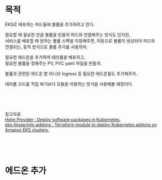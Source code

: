 # 목적

EKS로 배포하는 파드들에 볼륨을 추가하려고 한다. <br>

필요할 때 필요한 만큼 볼륨을 만들어 파드와 연결해주는 방식도 있지만, <br>
서비스를 배포할 때 원하는 볼륨 스펙을 지정해주면, 자동으로 볼륨이 생성되어 파드와 연결되는, 동적 방식으로 볼륨 추가를 사용하자. <br>

필요한 에드온을 추가하여 테라폼을 배포하고, <br>
필요한 볼륨을 정해주는 PV, PVC yaml 파일을 만들자. <br>

볼륨과 관련된 에드온 뿐 아니라 Ingress 등 필요한 에드온들도 추가해주자. <br>

테라폼 코드를 직접 짜기보다 모듈을 이용하는 방식을 사용해볼 예정이다. <br>

<br>
<br>
<br>

참고자료 <br>
[Helm Provider : Deploy software packages in Kubernetes.](https://registry.terraform.io/providers/hashicorp/helm/latest/docs) <br>
[eks-blueprints-addons : Terraform module to deploy Kubernetes addons on Amazon EKS clusters.](https://registry.terraform.io/modules/aws-ia/eks-blueprints-addons/aws/latest) <br>

<br>
<br>
<br>

# 에드온 추가
